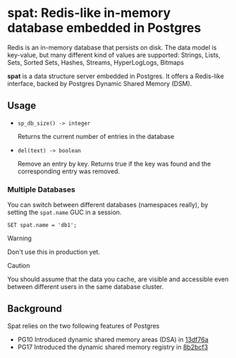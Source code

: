 # spat: Redis-like in-memory database embedded in Postgres

Redis is an in-memory database that persists on disk. 
The data model is key-value, 
but many different kind of values are supported: 
Strings, Lists, Sets, Sorted Sets, Hashes, Streams, HyperLogLogs, Bitmaps

**spat** is a data structure server embedded in Postgres.
It offers a Redis-like interface, backed by Postgres Dynamic Shared Memory (DSM).

## Usage 

- `sp_db_size() -> integer`

  Returns the current number of entries in the database

- `del(text) -> boolean`

  Remove an entry by key.  Returns true if the key was found and the corresponding entry was removed.
  

### Multiple Databases 

You can switch between different databases (namespaces really),
by setting the `spat.name` GUC in a session.

```tsql
SET spat.name = 'db1';
```

> [!WARNING]
> Don't use this in production yet.

> [!CAUTION]
> You should assume that the data you cache, are visible
> and accessible even between different users in the same database cluster.

## Background

Spat relies on the two following features of Postgres

- PG10 Introduced dynamic shared memory areas (DSA) in [13df76a](https://github.com/postgres/postgres/commit/13df76a)
- PG17 Introduced the dynamic shared memory registry in [8b2bcf3](https://github.com/postgres/postgres/commit/8b2bcf3)
